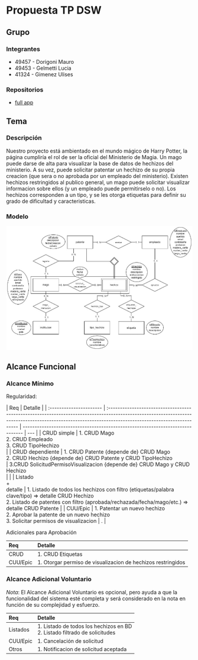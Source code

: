 # Propuesta TP DSW

## Grupo

### Integrantes

- 49457 - Dorigoni Mauro
- 49453 - Gelmetti Lucia
- 41324 - Gimenez Ulises

### Repositorios

- [full app](https://github.com/Mauro-Dorigoni/DesarrolloSoftware-2024)

## Tema

### Descripción

Nuestro proyecto está ambientado en el mundo mágico de Harry Potter,
la página cumpliría el rol de ser la oficial del Ministerio de Magia. Un mago puede darse de alta
para visualizar la base de datos de hechizos del ministerio. A su vez, puede solicitar patentar
un hechizo de su propia creacion (que sera o no aprobada por un empleado del ministerio).
Existen hechizos restringidos al publico general, un mago puede solicitar visualizar informacion sobre
ellos (y un empleado puede permitirselo o no).
Los hechizos corresponden a un tipo, y se les otorga etiquetas para definir su grado de dificultad y
caracteristicas.

### Modelo

![](https://github.com/Mauro-Dorigoni/DesarrolloSoftware-2024/blob/main/assets/media/DER_TP_IntegradorDS_HP.jpeg)

## Alcance Funcional

### Alcance Mínimo

Regularidad:

| Req                     | Detalle                                                                                                                                                                                               |
| :---------------------- | :---------------------------------------------------------------------------------------------------------------------------------------------------------------------------------------------------- | ------------------------------------------------------------------------------ | --- |
| CRUD simple             | 1. CRUD Mago<br>2. CRUD Empleado<br>3. CRUD TipoHechizo<br>                                                                                                                                           |
| CRUD dependiente        | 1. CRUD Patente {depende de} CRUD Mago<br>2. CRUD Hechizo {depende de} CRUD Patente y CRUD TipoHechizo <br>                                                                                           | 3.CRUD SolicitudPermisoVisualizacion {depende de} CRUD Mago y CRUD Hechizo<br> |     |
| Listado<br>+<br>detalle | 1. Listado de todos los hechizos con filtro (etiquetas/palabra clave/tipo) => detalle CRUD Hechizo<br> 2. Listado de patentes con filtro (aprobada/rechazada/fecha/mago/etc.) => detalle CRUD Patente |
| CUU/Epic                | 1. Patentar un nuevo hechizo<br>2. Aprobar la patente de un nuevo hechizo<br>3. Solicitar permisos de visualizacion                                                                                   | .                                                                              |

Adicionales para Aprobación

| Req      | Detalle                                                      |
| :------- | :----------------------------------------------------------- |
| CRUD     | 1. CRUD Etiquetas<br>                                        |
| CUU/Epic | 1. Otorgar permiso de visualizacion de hechizos restringidos |

### Alcance Adicional Voluntario

_Nota_: El Alcance Adicional Voluntario es opcional, pero ayuda a que la funcionalidad del sistema esté completa y será considerado en la nota en función de su complejidad y esfuerzo.

| Req      | Detalle                                                                        |
| :------- | :----------------------------------------------------------------------------- |
| Listados | 1. Listado de todos los hechizos en BD <br> 2. Listado filtrado de solicitudes |
| CUU/Epic | 1. Cancelación de solicitud                                                    |
| Otros    | 1. Notificacion de solicitud aceptada                                          |
